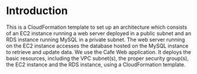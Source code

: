 # Introduction 
This is a CloudFormation template to set up an architecture which consists of an EC2 instance running a web server deployed in a public subnet and an RDS instance running MySQL in a private subnet. The web server running on the EC2 instance accesses the database hosted on the MySQL instance to retrieve and update data.
We use the Cafe Web application.
It deploys the basic resources, including the VPC subnet(s), the proper security group(s), the EC2 instance and the RDS instance, using a CloudFormation template.
